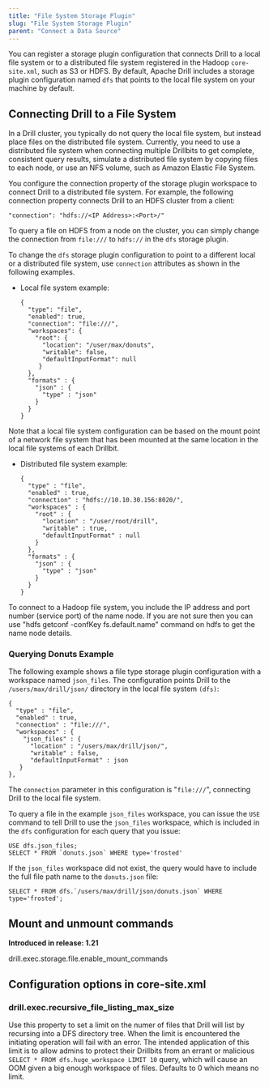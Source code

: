 ```yaml
---
title: "File System Storage Plugin"
slug: "File System Storage Plugin"
parent: "Connect a Data Source"
---
```

You can register a storage plugin configuration that connects Drill to a local file system or to a distributed file system registered in the Hadoop `core-site.xml`, such as S3
or HDFS. By
default, Apache Drill includes a storage plugin configuration named `dfs` that points to the local file
system on your machine by default.

## Connecting Drill to a File System

In a Drill cluster, you typically do not query the local file system, but instead place files on the distributed file system. Currently, you need to use a distributed file system when connecting multiple Drillbits to get complete, consistent query results, simulate a distributed file system by copying files to each node, or use an NFS volume, such as Amazon Elastic File System.

You configure the connection property of the storage plugin workspace to connect Drill to a distributed file system. For example, the following connection property connects Drill to an HDFS cluster from a client:

`"connection": "hdfs://<IP Address>:<Port>/"`

To query a file on HDFS from a node on the cluster, you can simply change the connection from `file:///` to `hdfs://` in the `dfs` storage plugin.

To change the `dfs` storage plugin configuration to point to a different local or a distributed file system, use `connection` attributes as shown in the following examples.

* Local file system example:

  ```
  {
    "type": "file",
    "enabled": true,
    "connection": "file:///",
    "workspaces": {
      "root": {
        "location": "/user/max/donuts",
        "writable": false,
        "defaultInputFormat": null
       }
    },
    "formats" : {
      "json" : {
        "type" : "json"
      }
    }
  }
  ```

Note that a local file system configuration can be based on the mount point of a network file system that has been mounted at the same location in the local file systems of each Drillbit.

* Distributed file system example:

  ```
  {
    "type" : "file",
    "enabled" : true,
    "connection" : "hdfs://10.10.30.156:8020/",
    "workspaces" : {
      "root" : {
        "location" : "/user/root/drill",
        "writable" : true,
        "defaultInputFormat" : null
      }
    },
    "formats" : {
      "json" : {
        "type" : "json"
      }
    }
  }
  ```

To connect to a Hadoop file system, you include the IP address and port number (service port) of the
name node. If you are not sure then you can use "hdfs getconf -confKey fs.default.name" command on hdfs to get the name node details.

### Querying Donuts Example

The following example shows a file type storage plugin configuration with a
workspace named `json_files`. The configuration points Drill to the
`/users/max/drill/json/` directory in the local file system `(dfs)`:

    {
      "type" : "file",
      "enabled" : true,
      "connection" : "file:///",
      "workspaces" : {
        "json_files" : {
          "location" : "/users/max/drill/json/",
          "writable" : false,
          "defaultInputFormat" : json
       }
    },

The `connection` parameter in this configuration is "`file:///`", connecting Drill to the local file system.

To query a file in the example `json_files` workspace, you can issue the `USE`
command to tell Drill to use the `json_files` workspace, which is included in the `dfs`
configuration for each query that you issue:

    USE dfs.json_files;
    SELECT * FROM `donuts.json` WHERE type='frosted'

If the `json_files` workspace did not exist, the query would have to include the
full file path name to the `donuts.json` file:

    SELECT * FROM dfs.`/users/max/drill/json/donuts.json` WHERE type='frosted';

## Mount and unmount commands

**Introduced in release: 1.21**

drill.exec.storage.file.enable_mount_commands

## Configuration options in core-site.xml

### drill.exec.recursive_file_listing_max_size

Use this property to set a limit on the numer of files that Drill will list by recursing into a DFS directory tree. When the limit is encountered the initiating operation will fail with an error. The intended application of this limit is to allow admins to protect their Drillbits from an errant or malicious `SELECT * FROM dfs.huge_workspace LIMIT 10` query, which will cause an OOM given a big enough workspace of files. Defaults to 0 which means no limit.
